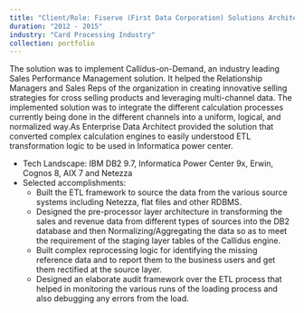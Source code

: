 ```yaml
---
title: "Client/Role: Fiserve (First Data Corporation) Solutions Architect, Senior Program/Delivery Manager and Data Architect "
duration: "2012 - 2015"
industry: "Card Processing Industry"
collection: portfolio
---
```


The solution was to implement Callidus-on-Demand, an industry leading Sales Performance Management solution. It helped the Relationship Managers and Sales Reps of the organization in creating innovative selling strategies for cross selling products and leveraging multi-channel data. The implemented solution was to integrate the different calculation processes currently being done in the different channels into a uniform, logical, and normalized way.As Enterprise Data Architect provided the solution that converted complex calculation engines to easily understood ETL transformation logic to be used in Informatica power center.

- Tech Landscape: IBM DB2 9.7, Informatica Power Center 9x, Erwin, Cognos 8, AIX 7 and Netezza
- Selected accomplishments:
  - Built the ETL framework to source the data from the various source systems including Netezza, flat files and other RDBMS.
  - Designed the pre-processor layer architecture in transforming the sales and revenue data from different types of sources into the DB2 database and then Normalizing/Aggregating the data so as to meet the requirement of the staging layer tables of the Callidus engine.
  - Built complex reprocessing logic for identifying the missing reference data and to report them to the business users and get them rectified at the source layer.
  - Designed an elaborate audit framework over the ETL process that helped in monitoring the various runs of the loading process and also debugging any errors from the load.
